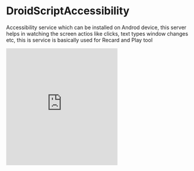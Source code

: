# DroidScriptAccessibility
Accessibility service which can be installed on Androd device, this server helps in watching the screen actios like clicks, text types window changes etc, this is service is basically used for Recard and Play tool


<iframe witdth='560' height='315' src='https://youtu.be/WeFCZzkfn4c' frameborder='0' allowfullscreen/>
[![IMAGE ALT TEXT HERE](https://img.youtube.com/vi/YOUTUBE_VIDEO_ID_HERE/0.jpg)](https://www.youtube.com/watch?v=WeFCZzkfn4c)
